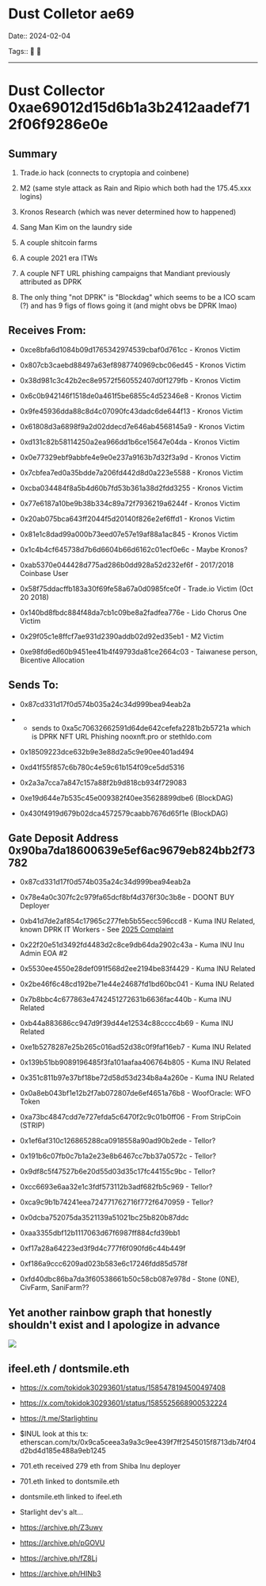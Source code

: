 # Dust Colletor ae69

Date:: 2024-02-04

Tags:: 🔐 💼

---

# Dust Collector 0xae69012d15d6b1a3b2412aadef712f06f9286e0e


## Summary

1. Trade.io hack (connects to cryptopia and coinbene)

2. M2 (same style attack as Rain and Ripio which both had the 175.45.xxx logins)

3. Kronos Research (which was never determined how to happened)

4. Sang Man Kim on the laundry side

5. A couple shitcoin farms 

6. A couple 2021 era ITWs

7. A couple NFT URL phishing campaigns that Mandiant previously attributed as DPRK

8. The only thing "not DPRK" is "Blockdag" which seems to be a ICO scam (?) and has 9 figs of flows going it (and might obvs be DPRK lmao)


## Receives From:

- 0xce8bfa6d1084b09d1765342974539cbaf0d761cc - Kronos Victim

- 0x807cb3caebd88497a63ef8987740969cbc06ed45 - Kronos Victim

- 0x38d981c3c42b2ec8e9572f560552407d0f1279fb - Kronos Victim

- 0x6c0b942146f1518de0a461f5be6855c4d52346e8 - Kronos Victim

- 0x9fe45936dda88c8d4c07090fc43dadc6de644f13 - Kronos Victim

- 0x61808d3a6898f9a2d02ddecd7e646ab4568145a9 - Kronos Victim

- 0xd131c82b58114250a2ea966dd1b6ce15647e04da - Kronos Victim

- 0x0e77329ebf9abbfe4e9e0e237a9163b7d32f3a9d - Kronos Victim

- 0x7cbfea7ed0a35bdde7a206fd442d8d0a223e5588 - Kronos Victim

- 0xcba034484f8a5b4d60b7fd53b361a38d2fdd3255 - Kronos Victim

- 0x77e6187a10be9b38b334c89a72f7936219a6244f - Kronos Victim

- 0x20ab075bca643ff2044f5d20140f826e2ef6ffd1 - Kronos Victim

- 0x81e1c8dad99a000b73eed07e57e19af88a1ac845 - Kronos Victim

- 0x1c4b4cf645738d7b6d6604b66d6162c01ecf0e6c - Maybe Kronos?

- 0xab5370e044428d775ad286b0dd928a52d232ef6f - 2017/2018 Coinbase User

- 0x58f75ddacffb183a30f69fe58a67a0d0985fce0f - Trade.io Victim (Oct 20 2018)

- 0x140bd8fbdc884f48da7cb1c09be8a2fadfea776e - Lido Chorus One Victim

- 0x29f05c1e8ffcf7ae931d2390addb02d92ed35eb1 - M2 Victim

- 0xe98fd6ed60b9451ee41b4f49793da81ce2664c03 - Taiwanese person, Bicentive Allocation



## Sends To:

- 0x87cd331d17f0d574b035a24c34d999bea94eab2a

- - sends to 0xa5c70632662591d64de642cefefa2281b2b5721a which is DPRK NFT URL Phishing nooxnft.pro or stethldo.com

- 0x18509223dce632b9e3e88d2a5c9e90ee401ad494

- 0xd41f55f857c6b780c4e59c61b154f09ce5dd5316

- 0x2a3a7cca7a847c157a88f2b9d818cb934f729083

- 0xe19d644e7b535c45e009382f40ee35628899dbe6 (BlockDAG)

- 0x430f4919d679b02dca4572579caabb7676d65f1e (BlockDAG)


## Gate Deposit Address 0x90ba7da18600639e5ef6ac9679eb824bb2f73782

- 0x87cd331d17f0d574b035a24c34d999bea94eab2a

- 0x78e4a0c307fc2c979fa65dcf8bf4d376f30c3b8e - DOONT BUY Deployer

- 0xb41d7de2af854c17965c277feb5b55ecc596ccd8 - Kuma INU Related, known DPRK IT Workers - See [2025 Complaint](./pdf/2025-06-05-DPRK-IT_complaint_25cv1769_0.pdf)

- 0x22f20e51d3492fd4483d2c8ce9db64da2902c43a - Kuma INU Inu Admin EOA #2

- 0x5530ee4550e28def091f568d2ee2194be83f4429 - Kuma INU Related

- 0x2be46f6c48cd192be71e44e24687fd1bd60bc041 - Kuma INU Related

- 0x7b8bbc4c677863e4742451272631b6636fac440b - Kuma INU Related

- 0xb44a883686cc947d9f39d44e12534c88cccc4b69 - Kuma INU Related

- 0xe1b5278287e25b265c016ad52d38c0f9faf16eb7 - Kuma INU Related

- 0x139b51bb9089196485f3fa101aafaa406764b805 - Kuma INU Related

- 0x351c811b97e37bf18be72d58d53d234b8a4a260e - Kuma INU Related

- 0x0a8eb043bf1e12b2f7ab072807de6ef4651a76b8 - WoofOracle: WFO Token

- 0xa73bc4847cdd7e727efda5c6470f2c9c01b0ff06 - From StripCoin (STRIP)

- 0x1ef6af310c126865288ca0918558a90ad90b2ede - Tellor?

- 0x191b6c07fb0c7b1a2e23e8b6467cc7bb37a0572c - Tellor?

- 0x9df8c5f47527b6e20d55d03d35c17fc44155c9bc - Tellor?

- 0xcc6693e6aa32e1c3fdf573112b3adf682fb5c969 - Tellor?

- 0xca9c9b1b74241eea724771762716f772f6470959 - Tellor?

- 0x0dcba752075da3521139a51021bc25b820b87ddc

- 0xaa3355dbf12b1117063d67f6987ff884cfd39bb1

- 0xf17a28a64223ed3f9d4c777f6f090fd6c44b449f

- 0xf186a9ccc6209ad023b583e6c17246fdd85d578f

- 0xfd40dbc86ba7da3f60538661b50c58cb087e978d - Stone (0NE), CivFarm, SaniFarm??



## Yet another rainbow graph that honestly shouldn't exist and I apologize in advance

![](../images/dust-collector-0xae69.png)



## ifeel.eth / dontsmile.eth

- https://x.com/tokidok30293601/status/1585478194500497408

- https://x.com/tokidok30293601/status/1585525668900532224

- https://t.me/Starlightinu

- $INUL look at this tx: etherscan.com/tx/0x9ca5ceea3a9a3c9ee439f7ff2545015f8713db74f04d2bd4d185e488a9eb1245

- 701.eth received 279 eth from Shiba Inu deployer

- 701.eth linked to dontsmile.eth

- dontsmile.eth linked to ifeel.eth 

- Starlight dev's alt...

- https://archive.ph/Z3uwy

- https://archive.ph/pGOVU

- https://archive.ph/fZ8Lj

- https://archive.ph/HINb3